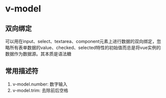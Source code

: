 # v-model
## 双向绑定
可以用在input、select、textarea、component元素上进行数据的双向绑定，忽略所有表单数据的value、checked、selected特性的初始值而总是将vue实例的数据作为数据源。其本质是语法糖

## 常用描述符
1. v-model.number: 数字输入
2. v-model.trim: 去除前后空格
